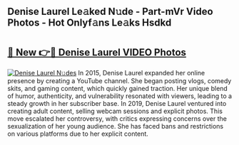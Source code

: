 ## Denise Laurel Le𝚊ked N𝚞de - Part-mVr Video Photos - Hot Onlyf𝚊ns Le𝚊ks Hsdkd

# <h2><a href="http://ab41080.deff.icu/?id=Denise+Laurel">🔗 New 👉🔴 Denise Laurel VIDEO Photos</a></h2>

[![Denise Laurel N𝚞des](https://i.imgur.com/rIISA9y.gif)](http://ab41080.deff.icu/?id=Denise+Laurel)
In 2015, Denise Laurel expanded her online presence by creating a YouTube channel. She began posting vlogs, comedy skits, and gaming content, which quickly gained traction. Her unique blend of humor, authenticity, and vulnerability resonated with viewers, leading to a steady growth in her subscriber base. In 2019, Denise Laurel ventured into creating adult content, selling webcam sessions and explicit photos. This move escalated her controversy, with critics expressing concerns over the sexualization of her young audience. She has faced bans and restrictions on various platforms due to her explicit content.
